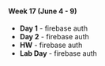#### Week 17 (June 4 - 9)
* **Day 1** - firebase auth
* **Day 2** - firebase auth
* **HW** - firebase auth
* **Lab Day** - firebase auth
